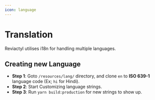 ```yaml
---
icon: language
---
```


# Translation

Reviactyl utilises i18n for handling multiple languages.

## Creating new Language

* **Step 1**: Goto `/resources/lang/`  directory, and clone `en` to **ISO 639-1** language code (Ex; `hi` for Hindi).
* **Step 2**: Start Customizing language strings.
* **Step 3**: Run `yarn build:production` for new strings to show up.
